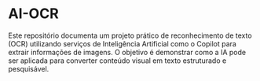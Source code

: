 # AI-OCR
Este repositório documenta um projeto prático de reconhecimento de texto (OCR) utilizando serviços de Inteligência Artificial como o Copilot para extrair informações de imagens. O objetivo é demonstrar como a IA pode ser aplicada para converter conteúdo visual em texto estruturado e pesquisável.
